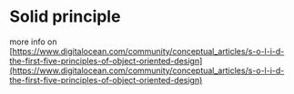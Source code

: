 # Solid principle

more info on [https://www.digitalocean.com/community/conceptual_articles/s-o-l-i-d-the-first-five-principles-of-object-oriented-design](https://www.digitalocean.com/community/conceptual_articles/s-o-l-i-d-the-first-five-principles-of-object-oriented-design)